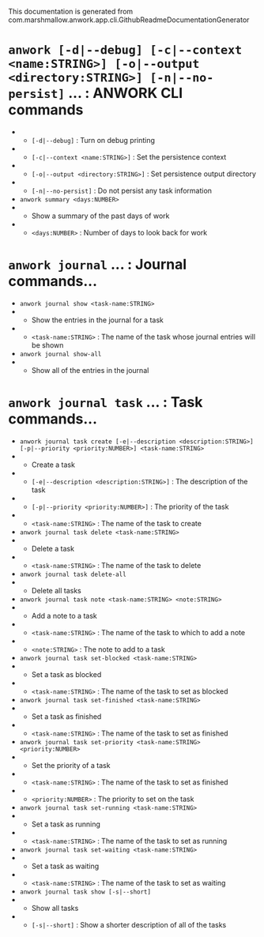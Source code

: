 This documentation is generated from com.marshmallow.anwork.app.cli.GithubReadmeDocumentationGenerator

# `anwork [-d|--debug] [-c|--context <name:STRING>] [-o|--output <directory:STRING>] [-n|--no-persist]` ... : ANWORK CLI commands
* * `[-d|--debug]` : Turn on debug printing
* * `[-c|--context <name:STRING>]` : Set the persistence context
* * `[-o|--output <directory:STRING>]` : Set persistence output directory
* * `[-n|--no-persist]` : Do not persist any task information
* `anwork summary <days:NUMBER>`
* * Show a summary of the past days of work
* * `<days:NUMBER>` : Number of days to look back for work

# `anwork journal` ... : Journal commands...
* `anwork journal show <task-name:STRING>`
* * Show the entries in the journal for a task
* * `<task-name:STRING>` : The name of the task whose journal entries will be shown
* `anwork journal show-all`
* * Show all of the entries in the journal

# `anwork journal task` ... : Task commands...
* `anwork journal task create [-e|--description <description:STRING>] [-p|--priority <priority:NUMBER>] <task-name:STRING>`
* * Create a task
* * `[-e|--description <description:STRING>]` : The description of the task
* * `[-p|--priority <priority:NUMBER>]` : The priority of the task
* * `<task-name:STRING>` : The name of the task to create
* `anwork journal task delete <task-name:STRING>`
* * Delete a task
* * `<task-name:STRING>` : The name of the task to delete
* `anwork journal task delete-all`
* * Delete all tasks
* `anwork journal task note <task-name:STRING> <note:STRING>`
* * Add a note to a task
* * `<task-name:STRING>` : The name of the task to which to add a note
* * `<note:STRING>` : The note to add to a task
* `anwork journal task set-blocked <task-name:STRING>`
* * Set a task as blocked
* * `<task-name:STRING>` : The name of the task to set as blocked
* `anwork journal task set-finished <task-name:STRING>`
* * Set a task as finished
* * `<task-name:STRING>` : The name of the task to set as finished
* `anwork journal task set-priority <task-name:STRING> <priority:NUMBER>`
* * Set the priority of a task
* * `<task-name:STRING>` : The name of the task to set as finished
* * `<priority:NUMBER>` : The priority to set on the task
* `anwork journal task set-running <task-name:STRING>`
* * Set a task as running
* * `<task-name:STRING>` : The name of the task to set as running
* `anwork journal task set-waiting <task-name:STRING>`
* * Set a task as waiting
* * `<task-name:STRING>` : The name of the task to set as waiting
* `anwork journal task show [-s|--short]`
* * Show all tasks
* * `[-s|--short]` : Show a shorter description of all of the tasks
